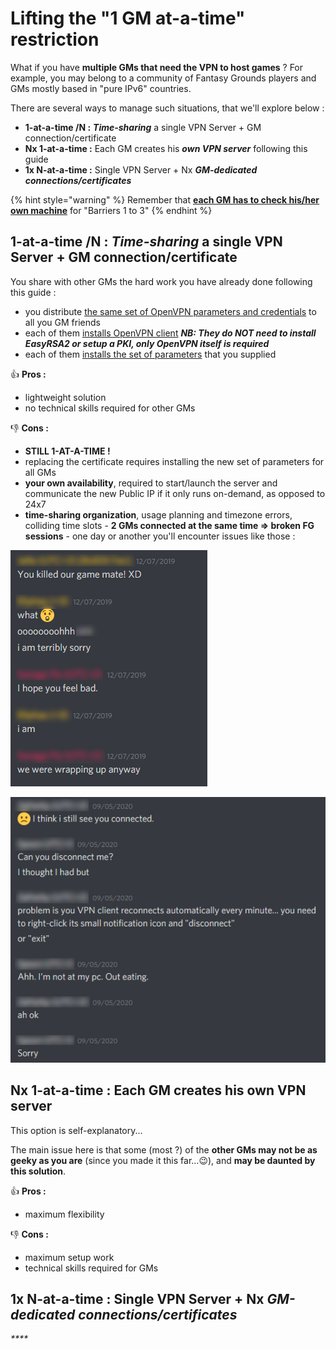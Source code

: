 # Lifting the "1 GM at-a-time" restriction

What if you have **multiple GMs that need the VPN to host games** ? For example, you may belong to a community of Fantasy Grounds players and GMs mostly based in "pure IPv6" countries.

There are several ways to manage such situations, that we'll explore below :

* **1-at-a-time /N :** _**Time-sharing**_ a single VPN Server + GM connection/certificate
* **Nx 1-at-a-time :** Each GM creates his _**own VPN server**_ following this guide
* **1x N-at-a-time :** Single VPN Server + Nx _**GM-dedicated connections/certificates**_



{% hint style="warning" %}
Remember that [**each GM has to check his/her own machine**](../general/gms-machine-barriers.md) for "Barriers 1 to 3"
{% endhint %}



## **1-at-a-time /N :** _**Time-sharing**_ a single VPN Server + GM connection/certificate

You share with other GMs the hard work you have already done following this guide :

* you distribute [the same set of OpenVPN parameters and credentials](../local-setup/step-3-prepare-your-openvpn-connection.md#my-fg-ovpn-dm01) to all you GM friends
* each of them [installs OpenVPN client](../local-setup/step-1-install-openvpn-+-easy-rsa-2.md) _**NB: They do NOT need to install EasyRSA2 or setup a PKI, only OpenVPN itself is required**_
* each of them [installs the set of parameters](../local-setup/step-3-prepare-your-openvpn-connection.md#openvpn-gui) that you supplied

👍 **Pros :**

* lightweight solution
* no technical skills required for other GMs

👎 **Cons :**

* **STILL 1-AT-A-TIME !**
* replacing the certificate requires installing the new set of parameters for all GMs
* **your own availability**, required to start/launch the server and communicate the new Public IP if it only runs on-demand, as opposed to 24x7
* **time-sharing organization**, usage planning and timezone errors, colliding time slots - **2 GMs connected at the same time =&gt; broken FG sessions** - one day or another you'll encounter issues like those :

![Overlapping sessions](../.gitbook/assets/gms-collision01.png)

![VPN not disconnected after a game session =&amp;gt; next game delayed](../.gitbook/assets/gms-collision02.png)



## **Nx 1-at-a-time :**  Each GM creates his own VPN server

This option is self-explanatory...

The main issue here is that some \(most ?\) of the **other GMs may not be as geeky as you are** \(since you made it this far...😉\), and **may be daunted by this solution**.

👍 **Pros :**

* maximum flexibility

👎 **Cons :**

* maximum setup work
* technical skills required for GMs



## **1x N-at-a-time :** Single VPN Server + Nx _**GM-dedicated connections/certificates**_

_\*\*\*\*_

